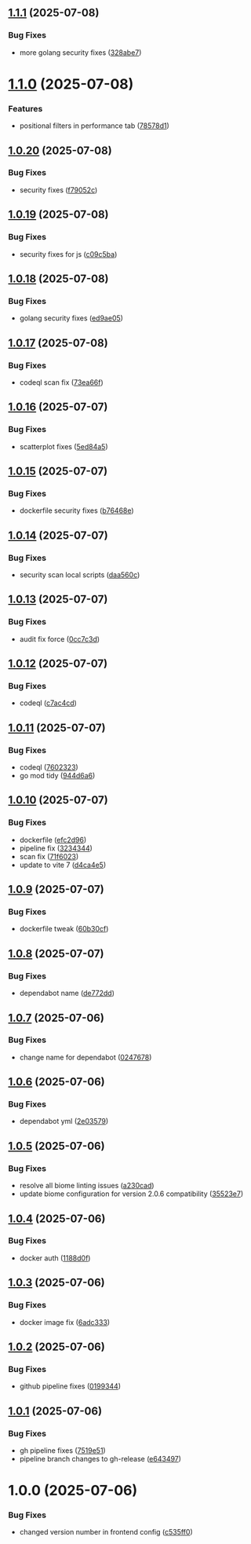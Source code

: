 ## [1.1.1](https://github.com/LiamHardman/fm-dash/compare/v1.1.0...v1.1.1) (2025-07-08)


### Bug Fixes

* more golang security fixes ([328abe7](https://github.com/LiamHardman/fm-dash/commit/328abe75f08d2b2b21a43dc018e0a80e58a6b4e4))

# [1.1.0](https://github.com/LiamHardman/fm-dash/compare/v1.0.20...v1.1.0) (2025-07-08)


### Features

* positional filters in performance tab ([78578d1](https://github.com/LiamHardman/fm-dash/commit/78578d115eff2ae400f6af2959a1dfe84fd8b9a5))

## [1.0.20](https://github.com/LiamHardman/fm-dash/compare/v1.0.19...v1.0.20) (2025-07-08)


### Bug Fixes

* security fixes ([f79052c](https://github.com/LiamHardman/fm-dash/commit/f79052cd7716d900062a17d4e7e7a2fd791cebdd))

## [1.0.19](https://github.com/LiamHardman/fm-dash/compare/v1.0.18...v1.0.19) (2025-07-08)


### Bug Fixes

* security fixes for js ([c09c5ba](https://github.com/LiamHardman/fm-dash/commit/c09c5baa75090c679c0ffc52830d488fe7997461))

## [1.0.18](https://github.com/LiamHardman/fm-dash/compare/v1.0.17...v1.0.18) (2025-07-08)


### Bug Fixes

* golang security fixes ([ed9ae05](https://github.com/LiamHardman/fm-dash/commit/ed9ae058c5e47fae5f7277556d1f385cb0a6cd9c))

## [1.0.17](https://github.com/LiamHardman/fm-dash/compare/v1.0.16...v1.0.17) (2025-07-08)


### Bug Fixes

* codeql scan fix ([73ea66f](https://github.com/LiamHardman/fm-dash/commit/73ea66f089c2cfebbaa88bae470b268b96602714))

## [1.0.16](https://github.com/LiamHardman/fm-dash/compare/v1.0.15...v1.0.16) (2025-07-07)


### Bug Fixes

* scatterplot fixes ([5ed84a5](https://github.com/LiamHardman/fm-dash/commit/5ed84a50256efb04c3dfa8917b7e0c2812da338f))

## [1.0.15](https://github.com/LiamHardman/fm-dash/compare/v1.0.14...v1.0.15) (2025-07-07)


### Bug Fixes

* dockerfile security fixes ([b76468e](https://github.com/LiamHardman/fm-dash/commit/b76468ef639ed8edd4be53febef48d8f8a8b35ea))

## [1.0.14](https://github.com/LiamHardman/fm-dash/compare/v1.0.13...v1.0.14) (2025-07-07)


### Bug Fixes

* security scan local scripts ([daa560c](https://github.com/LiamHardman/fm-dash/commit/daa560c4551314d0bdafadaaa567d42d95321d06))

## [1.0.13](https://github.com/LiamHardman/fm-dash/compare/v1.0.12...v1.0.13) (2025-07-07)


### Bug Fixes

* audit fix force ([0cc7c3d](https://github.com/LiamHardman/fm-dash/commit/0cc7c3d3c7489b4a14d23904e831532d9eaa298e))

## [1.0.12](https://github.com/LiamHardman/fm-dash/compare/v1.0.11...v1.0.12) (2025-07-07)


### Bug Fixes

* codeql ([c7ac4cd](https://github.com/LiamHardman/fm-dash/commit/c7ac4cd40da23fe94162588a5ae65e0ad5c1dd1c))

## [1.0.11](https://github.com/LiamHardman/fm-dash/compare/v1.0.10...v1.0.11) (2025-07-07)


### Bug Fixes

* codeql ([7602323](https://github.com/LiamHardman/fm-dash/commit/76023230a69bb9544ac0a49d756828ad9e457a86))
* go mod tidy ([944d6a6](https://github.com/LiamHardman/fm-dash/commit/944d6a68fa61e3ffa998afc6d1c5cd9f8b71bdfc))

## [1.0.10](https://github.com/LiamHardman/fm-dash/compare/v1.0.9...v1.0.10) (2025-07-07)


### Bug Fixes

* dockerfile ([efc2d96](https://github.com/LiamHardman/fm-dash/commit/efc2d96b6753dc243e490ad0154db6a46b8d8d18))
* pipeline fix ([3234344](https://github.com/LiamHardman/fm-dash/commit/32343444896984705114700201c9de6a9b81a65d))
* scan fix ([71f6023](https://github.com/LiamHardman/fm-dash/commit/71f6023c60ce3c9b3875f5839583d5c27af49b7f))
* update to vite 7 ([d4ca4e5](https://github.com/LiamHardman/fm-dash/commit/d4ca4e5d4b5a114ef23bc28f36e16a6ef2e90a5b))

## [1.0.9](https://github.com/LiamHardman/fm-dash/compare/v1.0.8...v1.0.9) (2025-07-07)


### Bug Fixes

* dockerfile tweak ([60b30cf](https://github.com/LiamHardman/fm-dash/commit/60b30cf99066791a52dfb655c5b2f6a66fa90f92))

## [1.0.8](https://github.com/LiamHardman/fm-dash/compare/v1.0.7...v1.0.8) (2025-07-07)


### Bug Fixes

* dependabot name ([de772dd](https://github.com/LiamHardman/fm-dash/commit/de772dd7c24d7cb883ab9fc5babdc8253b09da7d))

## [1.0.7](https://github.com/LiamHardman/fm-dash/compare/v1.0.6...v1.0.7) (2025-07-06)


### Bug Fixes

* change name for dependabot ([0247678](https://github.com/LiamHardman/fm-dash/commit/0247678d99ae9c98a96817e7f511703400927b06))

## [1.0.6](https://github.com/LiamHardman/fm-dash/compare/v1.0.5...v1.0.6) (2025-07-06)


### Bug Fixes

* dependabot yml ([2e03579](https://github.com/LiamHardman/fm-dash/commit/2e03579edf5e59f7fbafb20bec97ed8bf8ccb17e))

## [1.0.5](https://github.com/LiamHardman/fm-dash/compare/v1.0.4...v1.0.5) (2025-07-06)


### Bug Fixes

* resolve all biome linting issues ([a230cad](https://github.com/LiamHardman/fm-dash/commit/a230cada584c9358d0dd3389d1f9e5e6733e7ac8))
* update biome configuration for version 2.0.6 compatibility ([35523e7](https://github.com/LiamHardman/fm-dash/commit/35523e772e470e2fe834f2191055b8682c81e65b))

## [1.0.4](https://github.com/LiamHardman/fm-dash/compare/v1.0.3...v1.0.4) (2025-07-06)


### Bug Fixes

* docker auth ([1188d0f](https://github.com/LiamHardman/fm-dash/commit/1188d0fdd4235ab954f283b0abdd015d666a8cd7))

## [1.0.3](https://github.com/LiamHardman/fm-dash/compare/v1.0.2...v1.0.3) (2025-07-06)


### Bug Fixes

* docker image fix ([6adc333](https://github.com/LiamHardman/fm-dash/commit/6adc33325bafb774de5463aca66df32a4b36759c))

## [1.0.2](https://github.com/LiamHardman/fm-dash/compare/v1.0.1...v1.0.2) (2025-07-06)


### Bug Fixes

* github pipeline fixes ([0199344](https://github.com/LiamHardman/fm-dash/commit/0199344e6114a44e796920d3ac53df439ec59379))

## [1.0.1](https://github.com/LiamHardman/fm-dash/compare/v1.0.0...v1.0.1) (2025-07-06)


### Bug Fixes

* gh pipeline fixes ([7519e51](https://github.com/LiamHardman/fm-dash/commit/7519e5137aeb583db2f73547ce838827653eb3a5))
* pipeline branch changes to gh-release ([e643497](https://github.com/LiamHardman/fm-dash/commit/e643497989ec1638213afd612669c98e052978e1))

# 1.0.0 (2025-07-06)


### Bug Fixes

* changed version number in frontend config ([c535ff0](https://github.com/LiamHardman/fm-dash/commit/c535ff0c7549beace10b2637942078d2939f9493))
